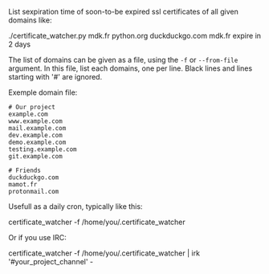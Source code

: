 List sexpiration time of soon-to-be expired ssl certificates of all
given domains like:

   ./certificate_watcher.py mdk.fr python.org duckduckgo.com
   mdk.fr expire in 2 days

The list of domains can be given as a file, using the `-f` or
`--from-file` argument. In this file, list each domains, one per
line. Black lines and lines starting with '#' are ignored.

Exemple domain file:

```
# Our project
example.com
www.example.com
mail.example.com
dev.example.com
demo.example.com
testing.example.com
git.example.com

# Friends
duckduckgo.com
mamot.fr
protonmail.com
```

Usefull as a daily cron, typically like this:

   certificate_watcher -f /home/you/.certificate_watcher

Or if you use IRC:

   certificate_watcher -f /home/you/.certificate_watcher | irk '#your_project_channel' -
